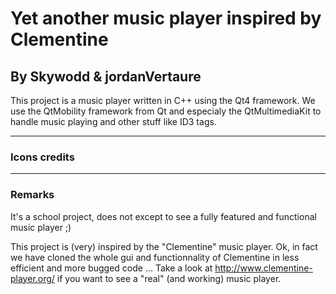 # Yet another music player inspired by Clementine
## By Skywodd & jordanVertaure

This project is a music player written in C++ using the Qt4 framework.
We use the QtMobility framework from Qt and especialy the QtMultimediaKit to handle music playing and other stuff like ID3 tags.

---

### Icons credits


---

### Remarks

It's a school project, does not except to see a fully featured and functional music player ;)

This project is (very) inspired by the "Clementine" music player.
Ok, in fact we have cloned the whole gui and functionnality of Clementine in less efficient and more bugged code ...
Take a look at http://www.clementine-player.org/ if you want to see a "real" (and working) music player.